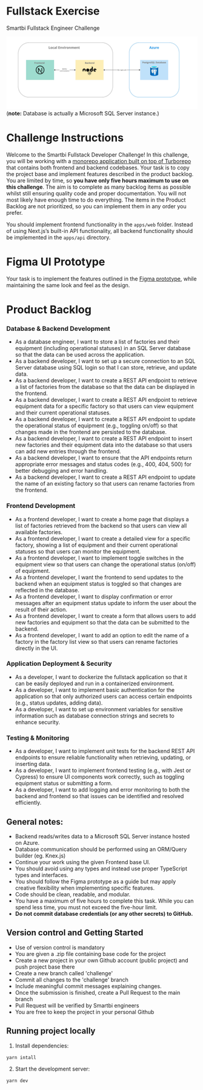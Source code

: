 # Fullstack Exercise

Smartbi Fullstack Engineer Challenge

![architecture](challenge_arch.jpg "High-level Architecture")
(**note:** Database is actually a Microsoft SQL Server instance.)

# Challenge Instructions

Welcome to the Smartbi Fullstack Developer Challenge! In this challenge, you will be working with a [monorepo application built on top of Turborepo](https://github.com/vercel/turbo/tree/main/examples/with-docker) that contains both frontend and backend codebases. Your task is to copy the project base and implement features described in the product backlog. You are limited by time, so **you have only five hours maximum to use on this challenge**. The aim is to complete as many backlog items as possible whilst still ensuring quality code and proper documentation. You will not most likely have enough time to do everything. The items in the Product Backlog are not prioritized, so you can implement them in any order you prefer.

You should implement frontend functionality in the `apps/web` folder. Instead of using Next.js’s built-in API functionality, all backend functionality should be implemented in the `apps/api` directory.

# Figma UI Prototype

Your task is to implement the features outlined in the [Figma prototype](https://www.figma.com/proto/Fa9a8bEWbN9qwfFNdGpBQR/Fullstack-exercise?page-id=0%3A1&node-id=86-85&node-type=frame&viewport=683%2C454%2C0.73&t=cfMjLAhob468aW6r-1&scaling=min-zoom&content-scaling=fixed&starting-point-node-id=1%3A2), while maintaining the same look and feel as the design.

# Product Backlog

### Database & Backend Development

- As a database engineer, I want to store a list of factories and their equipment (including operational statuses) in an SQL Server database so that the data can be used across the application.
- As a backend developer, I want to set up a secure connection to an SQL Server database using SQL login so that I can store, retrieve, and update data.
- As a backend developer, I want to create a REST API endpoint to retrieve a list of factories from the database so that the data can be displayed in the frontend.
- As a backend developer, I want to create a REST API endpoint to retrieve equipment data for a specific factory so that users can view equipment and their current operational statuses.
- As a backend developer, I want to create a REST API endpoint to update the operational status of equipment (e.g., toggling on/off) so that changes made in the frontend are persisted to the database.
- As a backend developer, I want to create a REST API endpoint to insert new factories and their equipment data into the database so that users can add new entries through the frontend.
- As a backend developer, I want to ensure that the API endpoints return appropriate error messages and status codes (e.g., 400, 404, 500) for better debugging and error handling.
- As a backend developer, I want to create a REST API endpoint to update the name of an existing factory so that users can rename factories from the frontend.

### Frontend Development

- As a frontend developer, I want to create a home page that displays a list of factories retrieved from the backend so that users can view all available factories.
- As a frontend developer, I want to create a detailed view for a specific factory, showing a list of equipment and their current operational statuses so that users can monitor the equipment.
- As a frontend developer, I want to implement toggle switches in the equipment view so that users can change the operational status (on/off) of equipment.
- As a frontend developer, I want the frontend to send updates to the backend when an equipment status is toggled so that changes are reflected in the database.
- As a frontend developer, I want to display confirmation or error messages after an equipment status update to inform the user about the result of their action.
- As a frontend developer, I want to create a form that allows users to add new factories and equipment so that the data can be submitted to the backend.
- As a frontend developer, I want to add an option to edit the name of a factory in the factory list view so that users can rename factories directly in the UI.

### Application Deployment & Security

- As a developer, I want to dockerize the fullstack application so that it can be easily deployed and run in a containerized environment.
- As a developer, I want to implement basic authentication for the application so that only authorized users can access certain endpoints (e.g., status updates, adding data).
- As a developer, I want to set up environment variables for sensitive information such as database connection strings and secrets to enhance security.

### Testing & Monitoring

- As a developer, I want to implement unit tests for the backend REST API endpoints to ensure reliable functionality when retrieving, updating, or inserting data.
- As a developer, I want to implement frontend testing (e.g., with Jest or Cypress) to ensure UI components work correctly, such as toggling equipment status or submitting a form.
- As a developer, I want to add logging and error monitoring to both the backend and frontend so that issues can be identified and resolved efficiently.

## General notes:

- Backend reads/writes data to a Microsoft SQL Server instance hosted on Azure.
- Database communication should be performed using an ORM/Query builder (eg. Knex.js)
- Continue your work using the given Frontend base UI.
- You should avoid using any types and instead use proper TypeScript types and interfaces.
- You should follow the Figma prototype as a guide but may apply creative flexibility when implementing specific features.
- Code should be clean, readable, and modular.
- You have a maximum of five hours to complete this task. While you can spend less time, you must not exceed the five-hour limit.
- **Do not commit database credentials (or any other secrets) to GitHub.**

## Version control and Getting Started

- Use of version control is mandatory
- You are given a .zip file containing base code for the project
- Create a new project in your own Github account (public project) and push project base there
- Create a new branch called 'challenge'
- Commit all changes to the 'challenge' branch
- Include meaningful commit messages explaining changes.
- Once the submission is finished, create a Pull Request to the main branch
- Pull Request will be verified by Smartbi engineers
- You are free to keep the project in your personal Github

## Running project locally

1. Install dependencies:

```bash
yarn intall
```

2. Start the development server:

```bash
yarn dev
```
